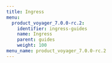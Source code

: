 ```yaml
---
title: Ingress
menu:
  product_voyager_7.0.0-rc.2:
    identifier: ingress-guides
    name: Ingress
    parent: guides
    weight: 100
menu_name: product_voyager_7.0.0-rc.2
---
```


